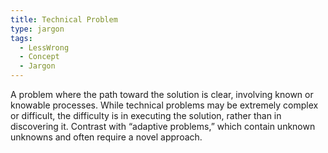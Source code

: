 ```yaml
---
title: Technical Problem
type: jargon
tags:
  - LessWrong
  - Concept
  - Jargon
---
```




A problem where the path toward the solution is clear, involving known or knowable processes. While technical problems may be extremely complex or difficult, the difficulty is in executing the solution, rather than in discovering it. Contrast with “adaptive problems,” which contain unknown unknowns and often require a novel approach.  
 
